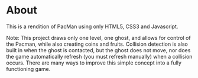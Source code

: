 # About

This is a rendition of PacMan using only HTML5, CSS3 and Javascript.

Note: This project draws only one level, one ghost, and allows for control of the Pacman, while also creating coins and fruits. Collision detection is also built in when the ghost is contacted, but the ghost does not move, nor does the game automatically refresh (you must refresh manually) when a collision occurs. There are many ways to improve this simple concept into a fully functioning game. 
